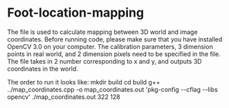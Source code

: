 # Foot-location-mapping
The file is used to calculate mapping between 3D world and image coordinates.
Before running code, please make sure that you have installed OpenCV 3.0 on your computer. 
The calibration parameters, 3 dimension points in real world, and 2 dimension pixels need to be specified in the file.
The file takes in 2 number corresponding to x and y, and outputs 3D coordinates in the world.

The order to run it looks like:
mkdir build
cd build
g++ ../map_coordinates.cpp -o map_coordinates.out 'pkg-config --cflag --libs opencv'
./map_coordinates.out 322 128
